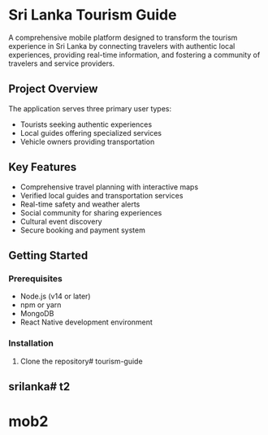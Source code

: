 # Sri Lanka Tourism Guide

A comprehensive mobile platform designed to transform the tourism experience in Sri Lanka by connecting travelers with authentic local experiences, providing real-time information, and fostering a community of travelers and service providers.

## Project Overview

The application serves three primary user types:
- Tourists seeking authentic experiences
- Local guides offering specialized services
- Vehicle owners providing transportation

## Key Features

- Comprehensive travel planning with interactive maps
- Verified local guides and transportation services
- Real-time safety and weather alerts
- Social community for sharing experiences
- Cultural event discovery
- Secure booking and payment system

## Getting Started

### Prerequisites

- Node.js (v14 or later)
- npm or yarn
- MongoDB
- React Native development environment

### Installation

1. Clone the repository# tourism-guide
## srilanka# t2
# mob2
